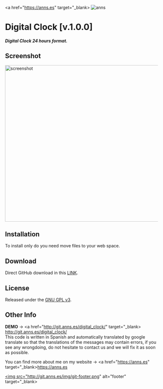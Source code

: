 <!-- HEADER -->
<a href="https://anns.es" target="_blank> <img src="http://git.anns.es/img/git-head.png" alt="anns"> </a>

<!-- TITLE -->
# Digital Clock [v.1.0.0]

<!-- DESCRIPTION -->
#### *Digital Clock 24 hours format.*


<!-- Screenshot -->
## Screenshot
<img src="http://git.anns.es/digital_clock/library/img/screenshot.png" alt="screenshot" width="516px">


<!-- INSTALLATION -->
## Installation

To install only do you need move files to your web space.


<!-- DOWNLOAD -->
## Download

Direct GitHub download in this [LINK](https://github.com/andresbarrones/digital_clock/archive/master.zip).


<!-- LICENCE -->
## License

Released under the [GNU GPL v3](LICENSE).


<!-- OTHER INFO -->
## Other Info

**DEMO** → <a href="http://git.anns.es/digital_clock/" target="_blank> http://git.anns.es/digital_clock/ </a>
<br>
This code is written in Spanish and automatically translated by google translate so that the translations of the messages may contain errors, if you see any wrongdoing, do not hesitate to contact us and we will fix it as soon as possible.

You can find more about me on my website → <a href="https://anns.es" target="_blank>https://anns.es</a>



<!-- FOOTER -->
<a href="https://anns.es"> <img src="http://git.anns.es/img/git-footer.png" alt="footer" target="_blank> </a>
